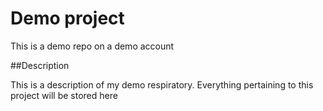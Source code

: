 # Demo project

This is a demo repo on a demo account

##Description

This is a description of my demo respiratory. Everything pertaining to this project will be stored here
